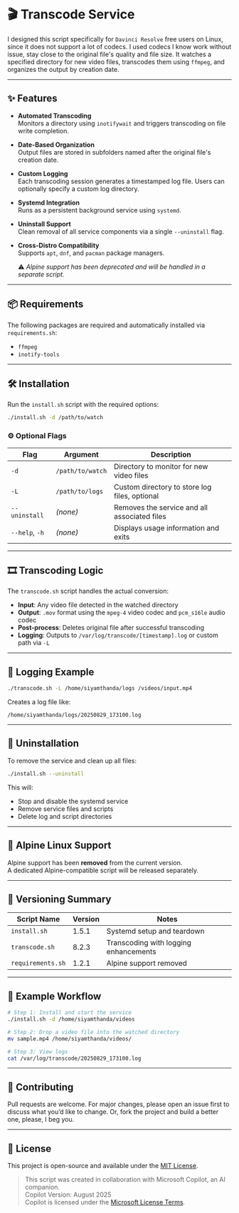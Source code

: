 
# 🎬 Transcode Service

 I designed this script specifically for `Davinci Resolve` free users on Linux, since it does not support a lot of codecs. I used codecs I know work without issue, stay close to the original file's quality and file size. 
 It watches a specified directory for new video files, transcodes them using `ffmpeg`, and organizes the output by creation date.

---

## ✨ Features

- **Automated Transcoding**  
  Monitors a directory using `inotifywait` and triggers transcoding on file write completion.

- **Date-Based Organization**  
  Output files are stored in subfolders named after the original file's creation date.

- **Custom Logging**  
  Each transcoding session generates a timestamped log file. Users can optionally specify a custom log directory.

- **Systemd Integration**  
  Runs as a persistent background service using `systemd`.

- **Uninstall Support**  
  Clean removal of all service components via a single `--uninstall` flag.

- **Cross-Distro Compatibility**  
  Supports `apt`, `dnf`, and `pacman` package managers.

  ⚠️ *Alpine support has been deprecated and will be handled in a separate script.*

---

## 📦 Requirements

The following packages are required and automatically installed via `requirements.sh`:

- `ffmpeg`
- `inotify-tools`

---

## 🛠 Installation

Run the `install.sh` script with the required options:

```bash
./install.sh -d /path/to/watch
```

### ⚙️ Optional Flags

| Flag            | Argument         | Description                                                  |
|-----------------|------------------|--------------------------------------------------------------|
| `-d`            | `/path/to/watch` | Directory to monitor for new video files                    |
| `-L`            | `/path/to/logs`  | Custom directory to store log files, optional                         |
| `--uninstall`   | *(none)*         | Removes the service and all associated files                |
| `--help`, `-h`  | *(none)*         | Displays usage information and exits                        |

---

## 🎞 Transcoding Logic

The `transcode.sh` script handles the actual conversion:

- **Input**: Any video file detected in the watched directory  
- **Output**: `.mov` format using the `mpeg-4` video codec and `pcm_s16le` audio codec 
- **Post-process**: Deletes original file after successful transcoding  
- **Logging**: Outputs to `/var/log/transcode/[timestamp].log` or custom path via `-L`

---

## 📁 Logging Example

```bash
./transcode.sh -L /home/siyamthanda/logs /videos/input.mp4
```

Creates a log file like:

```
/home/siyamthanda/logs/20250829_173100.log
```

---

## 🔧 Uninstallation

To remove the service and clean up all files:

```bash
./install.sh --uninstall
```

This will:
- Stop and disable the systemd service
- Remove service files and scripts
- Delete log and script directories

---

## 🧊 Alpine Linux Support

Alpine support has been **removed** from the current version.  
A dedicated Alpine-compatible script will be released separately.

---

## 📄 Versioning Summary

| Script Name       | Version | Notes                                 |
|------------------|---------|----------------------------------------|
| `install.sh`     | 1.5.1   | Systemd setup and teardown             |
| `transcode.sh`   | 8.2.3   | Transcoding with logging enhancements  |
| `requirements.sh`| 1.2.1   | Alpine support removed                 |

---

## 🧪 Example Workflow

```bash
# Step 1: Install and start the service
./install.sh -d /home/siyamthanda/videos

# Step 2: Drop a video file into the watched directory
mv sample.mp4 /home/siyamthanda/videos/

# Step 3: View logs
cat /var/log/transcode/20250829_173100.log
```

---

## 🤝 Contributing

Pull requests are welcome. For major changes, please open an issue first to discuss what you’d like to change.
Or, fork the project and build a better one, please, I beg you.

---

## 📜 License

This project is open-source and available under the [MIT License](LICENSE).

> This script was created in collaboration with Microsoft Copilot, an AI companion.  
> Copilot Version: August 2025  
> Copilot is licensed under the [Microsoft License Terms](https://aka.ms/copilotlicense).